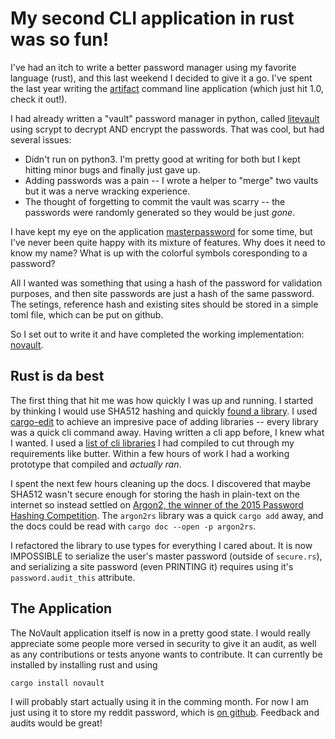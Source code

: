 # My second CLI application in rust was so fun!

I've had an itch to write a better password manager using my favorite
language (rust), and this last weekend I decided to give it a go.
I've spent the last year writing the [artifact][1] command line
application (which just hit 1.0, check it out!).

I had already written a "vault" password manager in python, called
[litevault][2] using scrypt to decrypt AND encrypt the passwords.
That was cool, but had several issues:
- Didn't run on python3. I'm pretty good at writing for both but
  I kept hitting minor bugs and finally just gave up.
- Adding passwords was a pain -- I wrote a helper to "merge" two
  vaults but it was a nerve wracking experience.
- The thought of forgetting to commit the vault was scarry -- the
  passwords were randomly generated so they would be just *gone*.

I have kept my eye on the application [masterpassword][3] for some time, but
I've never been quite happy with its mixture of features. Why does it need
to know my name? What is up with the colorful symbols coresponding to a
password?

All I wanted was something that using a hash of the password for
validation purposes, and then site passwords are just a hash of the
same password. The setings, reference hash and existing sites should
be stored in a simple toml file, which can be put on github.

So I set out to write it and have completed the working implementation:
[novault][4].

## Rust is da best
The first thing that hit me was how quickly I was up and running.  I started by
thinking I would use SHA512 hashing and quickly [found a library][5]. I used
[cargo-edit][6] to achieve an impresive pace of adding libraries -- every
library was a quick cli command away. Having written a cli app before, I knew
what I wanted. I used a [list of cli libraries][7] I had compiled to cut
through my requirements like butter. Within a few hours of work I had a working
prototype that compiled and *actually ran*.

I spent the next few hours cleaning up the docs. I discovered that maybe SHA512
wasn't secure enough for storing the hash in plain-text on the internet so
instead settled on [Argon2, the winner of the 2015 Password Hashing
Competition][8]. The `argon2rs` library was a quick `cargo add` away, and the docs
could be read with `cargo doc --open -p argon2rs`.

I refactored the library to use types for everything I cared about. It is now
IMPOSSIBLE to serialize the user's master password (outside of `secure.rs`), and
serializing a site password (even PRINTING it) requires using it's
`password.audit_this` attribute.

## The Application
The NoVault application itself is now in a pretty good state.  I would really
appreciate some people more versed in security to give it an audit, as well as
any contributions or tests anyone wants to contribute. It can currently be
installed by installing rust and using

```
cargo install novault
```

I will probably start actually using it in the comming month. For now I am
just using it to store my reddit password, which is [on github][9]. Feedback
and audits would be great!

[1]: https://github.com/vitiral/artifact
[2]: https://github.com/vitiral/litevault
[3]: http://masterpasswordapp.com/
[4]: https://github.com/vitiral/novault
[5]: https://github.com/sfackler/rust-openssl
[6]: https://www.google.com/search?q=rust+cargo+add&ie=utf-8&oe=utf-8
[7]: https://github.com/vitiral/stdcli
[8]: https://en.wikipedia.org/wiki/Argon2
[9]: https://github.com/vitiral/dotfiles
